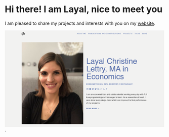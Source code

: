 <!-- README.md is generated from README.Rmd. Please edit that file -->

# Hi there! I am Layal, nice to meet you

<!-- badges: start -->
<!-- badges: end -->

I am pleased to share my projects and interests with you on my [website](https://layalchristinelettry.rbind.io).
	
[<img align="center" src=static/img/search_engine_image.jpg>](https://layalchristinelettry.rbind.io).

